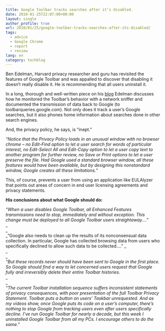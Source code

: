 ```yaml
---
title: Google Toolbar tracks searches after it’s disabled.
date: 2010-01-25T22:07:00+00:00
layout: single
author_profile: true
url: 2010/01/25/google-toolbar-tracks-searches-after-its-disabled/
tags:
  - advice
  - Google Chrome
  - report
  - review
lang: en
category: techblog
---
```

Ben Edelman, Harvard privacy researcher and guru has revisited the features of Google Toolbar and was appalled to discover that disabling it doesn’t really disable it. He is recommending that all users uninstall it.

In a long, thorough and well-written piece on his [blog](http://www.benedelman.org/news/012610-1.html) Edelman discusses how he monitored the Toolbar’s behavior with a network sniffer and documented the transmission of data back to Google (to toolbarqueries.google.com). Not only does it track a user’s Google searches, but it also phones home information about searches done in other search engines.

And, the privacy policy, he says, is “inept.”

_“Notice that the Privacy Policy loads in an unusual window with no browser chrome – no Edit-Find option to let a user search for words of particular interest, no Edit-Select All and Edit-Copy option to let a user copy text to another program for further review, no Save or Print options to let a user preserve the file. Had Google used a standard browser window, all these features would have been available, but by designing this nonstandard window, Google creates all these limitations.”_

This, of course, prevents a user from using an application like EULAlyzer that points out areas of concern in end user licensing agreements and privacy statements.

**His conclusions about what Google should do:**

_“When a user disables Google Toolbar, all Enhanced Features transmissions need to stop, immediately and without exception. This change must be deployed to all Google Toolbar users straightaway&#8230;.”_  
_  
_  
_“Google also needs to clean up the results of its nonconsensual data collection. In particular, Google has collected browsing data from users who specifically declined to allow such data to be collected&#8230;.” _  
_  
_  
_“But these records never should have been sent to Google in the first place. So Google should find a way to let concerned users request that Google fully and irreversibly delete their entire Toolbar histories._  
_  
_  
_“The current Toolbar installation sequence suffers inconsistent statements of privacy consequences, with poor presentation of the full Toolbar Privacy Statement. Toolbar puts a button on users’ Taskbar unrequested. And as my videos show, once Google puts its code on a user’s computer, there’s nothing to stop Google from tracking users even after users specifically decline. I’ve run Google Toolbar for nearly a decade, but this week I uninstalled Google Toolbar from all my PCs. I encourage others to do the same.”_